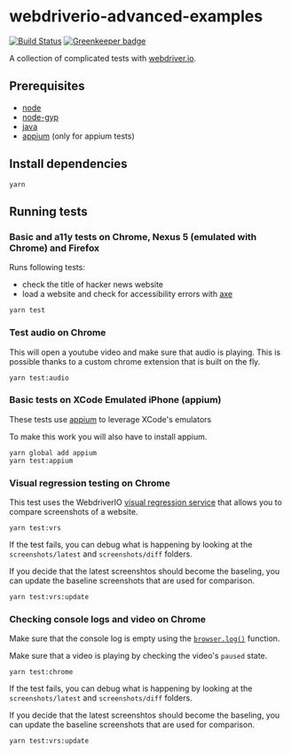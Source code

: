# webdriverio-advanced-examples
[![Build Status](https://travis-ci.org/aberonni/webdriverio-advanced-examples.svg?branch=master)](https://travis-ci.org/aberonni/webdriverio-advanced-examples) [![Greenkeeper badge](https://badges.greenkeeper.io/aberonni/webdriverio-advanced-examples.svg)](https://greenkeeper.io/)

A collection of complicated tests with [webdriver.io](http://webdriver.io/).

## Prerequisites

- [node](https://nodejs.org/en/download/)
- [node-gyp](https://github.com/nodejs/node-gyp#installation)
- [java](https://java.com/en/download)
- [appium](http://appium.io/) (only for appium tests)

## Install dependencies

```
yarn
```

## Running tests

### Basic and a11y tests on Chrome, Nexus 5 (emulated with Chrome) and Firefox

Runs following tests:
- check the title of hacker news website
- load a website and check for accessibility errors with [axe](https://github.com/dequelabs/axe-core)

```
yarn test
```

### Test audio on Chrome

This will open a youtube video and make sure that audio is playing. This is possible thanks to a custom chrome extension that is built on the fly.

```
yarn test:audio
```

### Basic tests on XCode Emulated iPhone (appium)

These tests use [appium](http://appium.io/) to leverage XCode's emulators

To make this work you will also have to install appium.

```
yarn global add appium
yarn test:appium
```

### Visual regression testing on Chrome

This test uses the WebdriverIO [visual regression service](http://webdriver.io/guide/services/visual-regression.html) that allows you to compare screenshots of a website.

```
yarn test:vrs
```

If the test fails, you can debug what is happening by looking at the `screenshots/latest` and `screenshots/diff` folders.

If you decide that the latest screenshtos should become the baseling, you can update the baseline screenshots that are used for comparison.

```
yarn test:vrs:update
```

### Checking console logs and video on Chrome

Make sure that the console log is empty using the [`browser.log()`](http://webdriver.io/api/protocol/log.html) function.

Make sure that a video is playing by checking the video's `paused` state.

```
yarn test:chrome
```

If the test fails, you can debug what is happening by looking at the `screenshots/latest` and `screenshots/diff` folders.

If you decide that the latest screenshtos should become the baseling, you can update the baseline screenshots that are used for comparison.

```
yarn test:vrs:update
```

